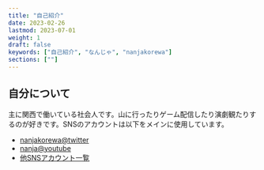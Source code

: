 ```yaml
---
title: "自己紹介"
date: 2023-02-26
lastmod: 2023-07-01
weight: 1
draft: false
keywords: ["自己紹介", "なんじゃ", "nanjakorewa"]
sections: [""]
---
```


## 自分について


主に関西で働いている社会人です。山に行ったりゲーム配信したり演劇観たりするのが好きです。SNSのアカウントは以下をメインに使用しています。

- [nanjakorewa@twitter](https://x.com/nanjakorewa)
- [nanja@youtube](https://www.youtube.com/@nanjakorewa)
- [他SNSアカウント一覧](https://lit.link/nanjakorewa)
